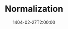 ---
type: lecture
date: 1404-02-27T2:00:00
title: Normalization
tldr: "Introduction to Normalization, 1NF, 2NF, 3NF, BCNF"
thumbnail: /static_files/thumbnails/20-Normalization.png
links: 
    - url: /static_files/slides/20-Normalization.pdf
      name: slides
hide_from_announcments: true
---